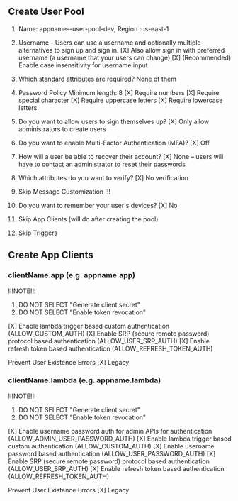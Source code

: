 ## Create User Pool

1. Name: appname--user-pool-dev, Region :us-east-1

2. Username - Users can use a username and optionally multiple alternatives to sign up and sign in.
[X] Also allow sign in with preferred username (a username that your users can change)
[X] (Recommended) Enable case insensitivity for username input

3. Which standard attributes are required?
None of them

4. Password Policy
Minimum length: 8
[X] Require numbers
[X] Require special character
[X] Require uppercase letters
[X] Require lowercase letters 

5. Do you want to allow users to sign themselves up?
[X] Only allow administrators to create users 

6. Do you want to enable Multi-Factor Authentication (MFA)?
[X] Off

7. How will a user be able to recover their account?
[X] None – users will have to contact an administrator to reset their passwords

8. Which attributes do you want to verify?
[X] No verification

9. Skip Message Customization !!!

10. Do you want to remember your user's devices?
[X] No

11. Skip App Clients (will do after creating the pool)

12. Skip Triggers


## Create App Clients
### clientName.app (e.g. appname.app)
!!!NOTE!!!
1. DO NOT SELECT "Generate client secret"
2. DO NOT SELECT "Enable token revocation"

[X] Enable lambda trigger based custom authentication (ALLOW_CUSTOM_AUTH)
[X] Enable SRP (secure remote password) protocol based authentication (ALLOW_USER_SRP_AUTH)
[X] Enable refresh token based authentication (ALLOW_REFRESH_TOKEN_AUTH)

Prevent User Existence Errors
[X] Legacy

### clientName.lambda (e.g. appname.lambda)
!!!NOTE!!!
1. DO NOT SELECT "Generate client secret"
2. DO NOT SELECT "Enable token revocation"

[X] Enable username password auth for admin APIs for authentication (ALLOW_ADMIN_USER_PASSWORD_AUTH)
[X] Enable lambda trigger based custom authentication (ALLOW_CUSTOM_AUTH)
[X] Enable username password based authentication (ALLOW_USER_PASSWORD_AUTH)
[X] Enable SRP (secure remote password) protocol based authentication (ALLOW_USER_SRP_AUTH)
[X] Enable refresh token based authentication (ALLOW_REFRESH_TOKEN_AUTH)

Prevent User Existence Errors
[X] Legacy